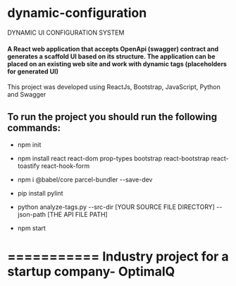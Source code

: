 # dynamic-configuration
DYNAMIC UI CONFIGURATION SYSTEM

#### A React web application that accepts OpenApi (swagger) contract and generates a scaffold UI based on its structure. The application can be placed on an existing web site and work with dynamic tags (placeholders for generated UI)
This project was developed using ReactJs, Bootstrap, JavaScript, Python and Swagger


## To run the project you should run the following commands:
- npm init
- npm install react react-dom prop-types bootstrap react-bootstrap react-toastify react-hook-form
- npm i @babel/core parcel-bundler --save-dev 

- pip install pylint
- python analyze-tags.py --src-dir [YOUR SOURCE FILE DIRECTORY] --json-path [THE API FILE PATH]
- npm start


===========
Industry project for a startup company- OptimalQ
===========
